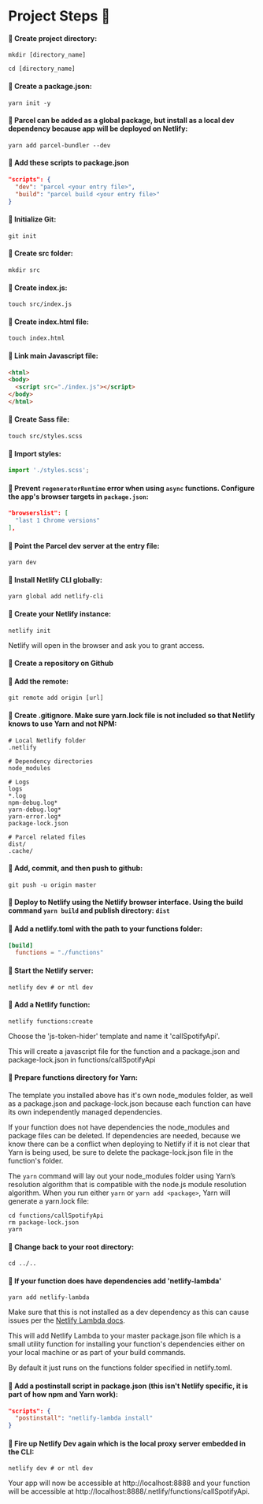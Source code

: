 # Project Steps :thinking:

#### :key: Create project directory:

`mkdir [directory_name]`

`cd [directory_name]`

#### :key: Create a package.json:

`yarn init -y`

#### :key: Parcel can be added as a global package, but install as a local dev dependency because app will be deployed on Netlify:

`yarn add parcel-bundler --dev`

#### :key: Add these scripts to package.json

```json
"scripts": {
  "dev": "parcel <your entry file>",
  "build": "parcel build <your entry file>"
}
```

#### :key: Initialize Git:
`git init`

#### :key: Create src folder:
`mkdir src`

#### :key: Create index.js:
`touch src/index.js`

#### :key: Create index.html file:
`touch index.html`

#### :key: Link main Javascript file:
```html
<html>
<body>
  <script src="./index.js"></script>
</body>
</html>
```

#### :key: Create Sass file:
`touch src/styles.scss`

#### :key: Import styles:
```javascript
import './styles.scss';
```

#### :key: Prevent `regeneratorRuntime` error when using `async` functions.  Configure the app's browser targets in `package.json`:
```json
"browserslist": [
  "last 1 Chrome versions"
],
```

#### :key: Point the Parcel dev server at the entry file:
`yarn dev`

#### :key: Install Netlify CLI globally:
`yarn global add netlify-cli`

#### :key: Create your Netlify instance:
`netlify init`

Netlify will open in the browser and ask you to grant access.

#### :key: Create a repository on Github

#### :key: Add the remote:
`git remote add origin [url]`

#### :key: Create .gitignore.  Make sure yarn.lock file is not included so that Netlify knows to use Yarn and not NPM:

```
# Local Netlify folder
.netlify

# Dependency directories
node_modules
  
# Logs
logs
*.log
npm-debug.log*
yarn-debug.log*
yarn-error.log*
package-lock.json

# Parcel related files
dist/
.cache/
```

#### :key: Add, commit, and then push to github:

`git push -u origin master`

#### :key: Deploy to Netlify using the Netlify browser interface.  Using the build command `yarn build` and publish directory: `dist`

#### :key: Add a netlify.toml with the path to your functions folder:
```toml
[build]
  functions = "./functions"
```

#### :key: Start the Netlify server:
`netlify dev # or ntl dev`

#### :key: Add a Netlify function:
`netlify functions:create`

Choose the 'js-token-hider' template and name it 'callSpotifyApi'.

This will create a javascript file for the function and a package.json and package-lock.json in functions/callSpotifyApi

#### :key: Prepare functions directory for Yarn:

The template you installed above has it's own node_modules folder, as well as a package.json and package-lock.json because each function can have its own independently managed dependencies.  

If your function does not have dependencies the node_modules and package files can be deleted. If dependencies are needed, because we know there can be a conflict when deploying to Netlify if it is not clear that Yarn is being used, be sure to delete the package-lock.json file in the function's folder.  

The `yarn` command will lay out your node_modules folder using Yarn’s resolution algorithm that is compatible with the node.js module resolution algorithm. When you run either `yarn` or `yarn add <package>`, Yarn will generate a yarn.lock file:

```
cd functions/callSpotifyApi
rm package-lock.json
yarn
```

#### :key: Change back to your root directory:
`cd ../..`

#### :key: If your function does have dependencies add 'netlify-lambda'  

`yarn add netlify-lambda`

Make sure that this is not installed as a dev dependency as this can cause issues per the [Netlify Lambda docs](https://github.com/netlify/netlify-lambda).

This will add Netlify Lambda to your master package.json file which is a small utility function for installing your function's dependencies either on your local machine or as part of your build commands.

By default it just runs on the functions folder specified in netlify.toml.

#### :key: Add a postinstall script in package.json (this isn't Netlify specific, it is part of how npm and Yarn work):
```json
"scripts": {
  "postinstall": "netlify-lambda install"
}
```

#### :key: Fire up Netlify Dev again which is the local proxy server embedded in the CLI:

`netlify dev # or ntl dev`

Your app will now be accessible at http://localhost:8888 and your function will be accessible at http://localhost:8888/.netlify/functions/callSpotifyApi. 







